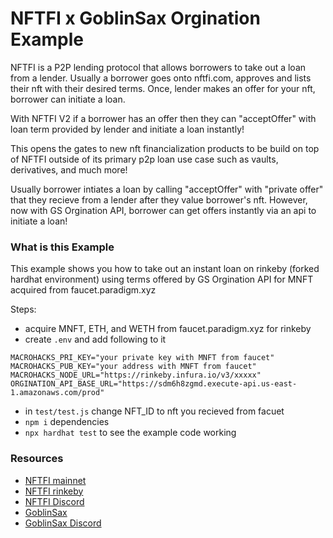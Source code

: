 # NFTFI x GoblinSax Orgination Example


NFTFI is a P2P lending protocol that allows borrowers to take out a loan from a lender. Usually a borrower goes onto nftfi.com, approves and lists their nft with their desired terms. Once, lender makes an offer for your nft, borrower can initiate a loan. 

With NFTFI V2 if a borrower has an offer then they can "acceptOffer" with loan term provided by lender and initiate a loan instantly! 

This opens the gates to new nft financialization products to be build on top of NFTFI outside of its primary p2p loan use case such as vaults, derivatives, and much more!

Usually borrower intiates a loan by calling "acceptOffer" with "private offer" that they recieve from a lender after they value borrower's nft. However, now with GS Orgination API, borrower can get offers instantly via an api to initiate a loan!

### What is this Example

This example shows you  how to take out an instant loan on rinkeby (forked hardhat environment) using terms offered by GS Orgination API for MNFT acquired from faucet.paradigm.xyz 

Steps:
- acquire MNFT, ETH, and WETH from faucet.paradigm.xyz for rinkeby
- create `.env` and add following to it
```shell
MACROHACKS_PRI_KEY="your private key with MNFT from faucet"
MACROHACKS_PUB_KEY="your address with MNFT from faucet"
MACROHACKS_NODE_URL="https://rinkeby.infura.io/v3/xxxxx"
ORGINATION_API_BASE_URL="https://sdm6h8zgmd.execute-api.us-east-1.amazonaws.com/prod"
```
- in `test/test.js` change NFT_ID to nft you recieved from facuet
- `npm i` dependencies 
- `npx hardhat test` to see the example code working 

### Resources 

- [NFTFI mainnet](https://app.nftfi.com/)
- [NFTFI rinkeby](https://beta.nftfi.com/)
- [NFTFI Discord](https://discord.gg/nftfi)
- [GoblinSax](https://goblinsax.xyz/)
- [GoblinSax Discord](https://discord.gg/GS6rvrvb9B)

